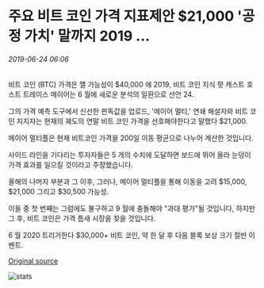 # 주요 비트 코인 가격 지표제안 $21,000 '공정 가치' 말까지 2019 ...

###### 2019-06-24 06:06

비트 코인 (BTC) 가격은 깰 가능성이 $40,000 에 2019, 비트 코인 지식 팟 캐스트 호스트 트레이스 메이어는 6 월에 새로운 분석의 일환으로 선언 24.

그의 가격 예측 도구에서 신선한 판독값을 업로드, '메이어 멀티,' 연쇄 해설자와 비트 코인 지지자는 현재의 궤도의 연말 비트 코인 가격을 선호해야한다고 말했다 $21,000.

메이어 멀티플은 현재 비트코인 가격을 200일 이동 평균으로 나누어 계산한 것입니다.

사이드 라인을 기다리는 투자자들은 5 개의 수치에 도달하면 보드에 뛰어 올라 눈덩이 가격 효과를 일으킬 것이라고 주장했습니다.

올해의 나머지 부분과 그 이후, 그러나, 메이어 멀티플을 통해 이동을 고려 $15,000, $21,000 그리고 $30,500 가능성.

이들 중 첫 번째는 그럼에도 불구하고 9 월에 충돌해야 "과대 평가"될 것입니다, 하지만 그 후, 비트 코인은 가격 틈새 시장을 찾을 것입니다.

6 월 2020 트리거한다 $30,000+ 비트 코인, 약 한 달 후 다음 블록 보상 크기 절반 이벤트.

[Original source](https://cointelegraph.com/news/key-bitcoin-price-indicator-suggests-21-000-fair-value-by-end-of-2019)

![stats](https://c.statcounter.com/11760860/0/a89fa40b/1/ "stats")